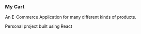 

### My Cart

An E-Commerce Application for many different kinds of products.

Personal project built using React